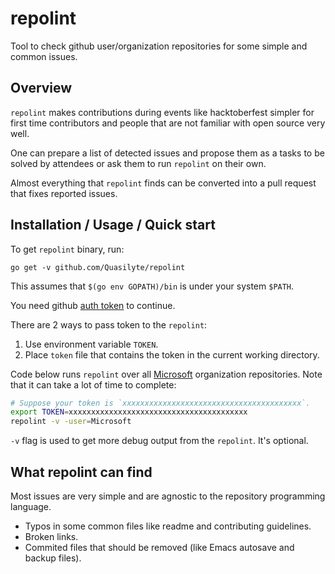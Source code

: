 # repolint

Tool to check github user/organization repositories for some simple and common issues.

## Overview

`repolint` makes contributions during events like hacktoberfest simpler
for first time contributors and people that are not familiar with open source very well.

One can prepare a list of detected issues and propose them as a tasks to be solved
by attendees or ask them to run `repolint` on their own.

Almost everything that `repolint` finds can be converted into a pull request
that fixes reported issues.

## Installation / Usage / Quick start

To get `repolint` binary, run:

```
go get -v github.com/Quasilyte/repolint
```

This assumes that `$(go env GOPATH)/bin` is under your system `$PATH`.

You need github [auth token](https://github.com/settings/tokens) to continue.

There are 2 ways to pass token to the `repolint`:

1. Use environment variable `TOKEN`.
2. Place `token` file that contains the token in the current working directory.

Code below runs `repolint` over all [Microsoft](https://github.com/Microsoft) organization
repositories. Note that it can take a lot of time to complete:

```bash
# Suppose your token is `xxxxxxxxxxxxxxxxxxxxxxxxxxxxxxxxxxxxxxxx`.
export TOKEN=xxxxxxxxxxxxxxxxxxxxxxxxxxxxxxxxxxxxxxxx
repolint -v -user=Microsoft
```

`-v` flag is used to get more debug output from the `repolint`. It's optional.

## What repolint can find

Most issues are very simple and are agnostic to the repository programming language.

* Typos in some common files like readme and contributing guidelines.
* Broken links.
* Commited files that should be removed (like Emacs autosave and backup files).
